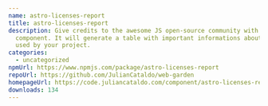 ```yaml
---
name: astro-licenses-report
title: astro-licenses-report
description: Give credits to the awesome JS open-source community with this
  component. It will generate a table with important informations about packages
  used by your project.
categories:
  - uncategorized
npmUrl: https://www.npmjs.com/package/astro-licenses-report
repoUrl: https://github.com/JulianCataldo/web-garden
homepageUrl: https://code.juliancataldo.com/component/astro-licenses-report
downloads: 134
---
```

